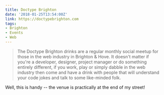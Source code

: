 ```yaml
---
title: Doctype Brighton
date: '2018-01-25T13:54:00Z'
link: https://doctypebrighton.com
tags:
- Brighton
- Events
- Web
---
```

> The Doctype Brighton drinks are a regular monthly social meetup for those in the web industry in Brighton & Hove. It doesn't matter if you're a developer, designer, project manager or do something entirely different, if you work, play or simply dabble in the web industry then come and have a drink with people that will understand your code jokes and talk to some like-minded folk.

Well, this is handy -- the venue is practically at the end of my street!
